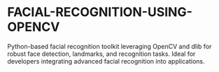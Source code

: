 # FACIAL-RECOGNITION-USING-OPENCV
Python-based facial recognition toolkit leveraging OpenCV and dlib for robust face detection, landmarks, and recognition tasks. Ideal for developers integrating advanced facial recognition into applications.
